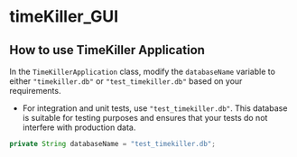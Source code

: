 # timeKiller_GUI



## How to use TimeKiller Application

In the `TimeKillerApplication` class, modify the `databaseName` variable to either `"timekiller.db"` or `"test_timekiller.db"` based on your requirements.

- For integration and unit tests, use `"test_timekiller.db"`. This database is suitable for testing purposes and ensures that your tests do not interfere with production data.

```java
private String databaseName = "test_timekiller.db";